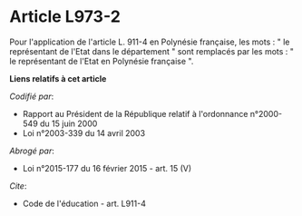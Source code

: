 # Article L973-2

Pour l'application de l'article L. 911-4 en Polynésie française, les mots : " le représentant de l'Etat dans le département "
sont remplacés par les mots : " le représentant de l'Etat en Polynésie française ".

**Liens relatifs à cet article**

_Codifié par_:

  - Rapport au Président de la République relatif à l'ordonnance n°2000-549 du 15 juin 2000
  - Loi n°2003-339 du 14 avril 2003

_Abrogé par_:

  - Loi n°2015-177 du 16 février 2015 - art. 15 (V)

_Cite_:

  - Code de l'éducation - art. L911-4
